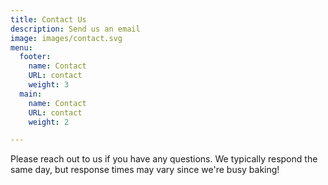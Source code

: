 ```yaml
---
title: Contact Us
description: Send us an email
image: images/contact.svg
menu:
  footer:
    name: Contact
    URL: contact
    weight: 3
  main:
    name: Contact
    URL: contact
    weight: 2

---
```

Please reach out to us if you have any questions.  We typically respond the same day, but response times may vary since we're busy baking!